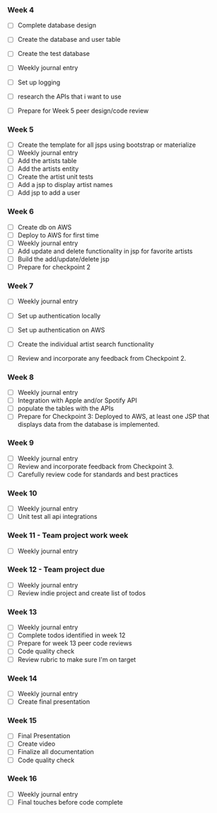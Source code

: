 ### Week 4
- [ ] Complete database design
- [ ] Create the database and user table
- [ ] Create the test database
- [ ] Weekly journal entry
- [ ] Set up logging
- [ ] research the APIs that i want to use
- [ ] Prepare for Week 5 peer design/code review


### Week 5

- [ ] Create the template for all jsps using bootstrap or materialize
- [ ] Weekly journal entry
- [ ] Add the artists table
- [ ] Add the artists entity
- [ ] Create the artist unit tests
- [ ] Add a jsp to display artist names
- [ ] Add jsp to add a user

### Week 6
 - [ ] Create db on AWS
 - [ ] Deploy to AWS for first time
 - [ ] Weekly journal entry
- [ ] Add update and delete functionality in jsp for favorite artists
- [ ] Build the add/update/delete jsp
- [ ] Prepare for checkpoint 2

### Week 7

- [ ] Weekly journal entry
- [ ] Set up authentication locally
- [ ] Set up authentication on AWS
- [ ] Create the individual artist search functionality
- [ ] Review and incorporate any feedback from Checkpoint 2.


### Week 8

- [ ] Weekly journal entry
- [ ] Integration with Apple and/or Spotify API
-  [ ] populate the tables with the APIs
- [ ] Prepare for Checkpoint 3: Deployed to AWS, at least one JSP that displays data from the database is implemented. 

### Week 9
- [ ] Weekly journal entry
- [ ] Review and incorporate feedback from Checkpoint 3.
- [ ] Carefully review code for standards and best practices  

### Week 10
- [ ] Weekly journal entry
- [ ] Unit test all api integrations

### Week 11 - Team project work week
- [ ] Weekly journal entry

### Week 12 - Team project due
- [ ] Weekly journal entry
- [ ] Review indie project and create list of todos

### Week 13
- [ ] Weekly journal entry
- [ ] Complete todos identified in week 12
- [ ] Prepare for week 13 peer code reviews
- [ ] Code quality check
- [ ] Review rubric to make sure I'm on target

### Week 14
- [ ] Weekly journal entry
- [ ] Create final presentation

### Week 15
- [ ] Final Presentation
- [ ] Create video
- [ ] Finalize all documentation
- [ ] Code quality check

### Week 16
- [ ] Weekly journal entry
- [ ] Final touches before code complete
